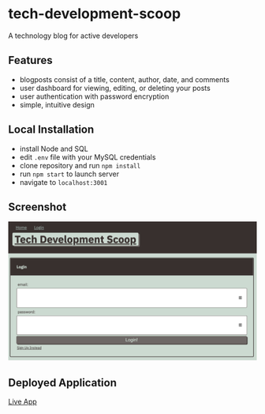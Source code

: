 # tech-development-scoop

A technology blog for active developers

## Features

- blogposts consist of a title, content, author, date, and comments
- user dashboard for viewing, editing, or deleting your posts
- user authentication with password encryption
- simple, intuitive design

## Local Installation

- install Node and SQL
- edit `.env` file with your MySQL credentials
- clone repository and run `npm install`
- run `npm start` to launch server
- navigate to `localhost:3001`

## Screenshot

![screenshot of Tech Development Scoop](/screenshot.png)

## Deployed Application

<a href="https://immense-badlands-14812.herokuapp.com/" target="_blank">Live App</a>